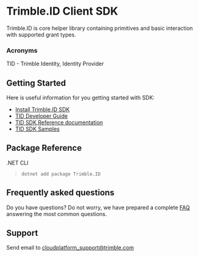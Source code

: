 # Trimble.ID Client SDK

Trimble.ID is core helper library containing primitives and basic interaction with supported grant types.

### Acronyms

TID - Trimble Identity, Identity Provider

## Getting Started ##

Here is useful information for you getting started with SDK:

* [Install Trimble.ID SDK](https://www.nuget.org/packages?q=Trimble.ID)
* [TID Developer Guide](./DeveloperGuide.md)
* [TID SDK Reference documentation](./ReferenceDoc.md)
* [TID SDK Samples](../../samples/)

## Package Reference

.NET CLI
> `dotnet add package Trimble.ID`


## <a name="faq">Frequently asked questions</a>

Do you have questions? Do not worry, we have prepared a complete [FAQ](./FAQ.md) answering the most common questions.

## <a name="support">Support</a>

Send email to [cloudplatform_support@trimble.com](mailto:cloudplatform_support@trimble.com )



